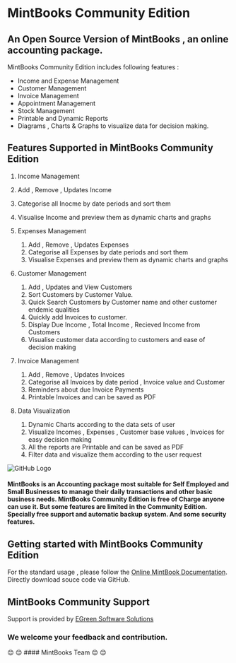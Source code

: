 # MintBooks Community Edition
## An Open Source Version of MintBooks , an online accounting package.

MintBooks Community Edition includes following features :

-  Income and Expense Management
-  Customer Management
-  Invoice Management
-  Appointment Management
-  Stock Management
-  Printable and Dynamic Reports
-  Diagrams , Charts & Graphs to visualize data for decision making.

## Features Supported in MintBooks Community Edition

1. Income Management
  1. Add , Remove , Updates Income
  2. Categorise all Inocme by date periods and sort them
  3. Visualise Income and preview them as dynamic charts and graphs

2. Expenses Management
   1. Add , Remove , Updates Expenses
   2. Categorise all Expenses by date periods and sort them
   3. Visualise Expenses and preview them as dynamic charts and graphs
   
3. Customer Management
   1. Add , Updates and View Customers
   2. Sort Customers by Customer Value.
   3. Quick Search Customers by Customer name and other customer endemic qualities
   4. Quickly add Invoices to customer.
   5. Display Due Income , Total Income , Recieved Income from Customers
   6. Visualise customer data according to customers and ease of decision making

4. Invoice Management
   1. Add , Remove , Updates Invoices
   2. Categorise all Invoices by date period , Invoice value and Customer
   3. Reminders about due Invoice Payments
   4. Printable Invoices and can be saved as PDF
   
5. Data Visualization
   1. Dynamic Charts according to the data sets of user
   2. Visualize Incomes , Expenses , Customer base values , Invoices for easy decision making
   3. All the reports are Printable and can be saved as PDF
   4. Filter data and visualize them according to the user request
   
![GitHub Logo](http://hrm.egreen.io/mint/income.png)

#### MintBooks is an Accounting package most suitable for Self Employed and Small Businesses to manage their daily transactions and other basic business needs. MintBooks Community Edition is free of Charge anyone can use it. But some features are limited in the Community Edition. Specially free support and automatic backup system. And some security features.

## Getting started with MintBooks Community Edition

For the standard usage , please follow the [Online MintBook Documentation](http://egreen.io/).
Directly download souce code via GitHub.

## MintBooks Community Support

Support is provided by [EGreen Software Solutions](http://egreen.io/)

### We welcome your feedback and contribution.

:blush: :blush:  #### MintBooks Team  :blush: :blush:

   
  
